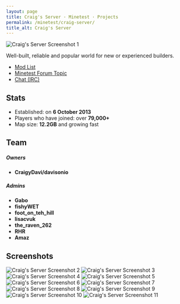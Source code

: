 ```yaml
---
layout: page
title: Craig's Server · Minetest · Projects
permalink: /minetest/craig-server/
title_alt: Craig's Server
---
```


![Craig's Server Screenshot 1](/assets/img/minetest-craig-server-screenshot1.jpg)

Well-built, reliable and popular world for new or experienced builders.

- [Mod List](https://github.com/davisonio/craig-server_game#mod-list)
- [Minetest Forum Topic](https://forum.minetest.net/viewtopic.php?f=10&t=7010)
- [Chat (IRC)](https://kiwiirc.com/client/irc.freenode.net/davisonio-minetest)

## Stats

- Established: on **6 October 2013**
- Players who have joined: over **79,000+**
- Map size: **12.2GB** and growing fast

## Team

##### Owners

- **CraigyDavi/davisonio**

##### Admins

- **Gabo**
- **fishyWET**
- **foot_on_teh_hill**
- **lisacvuk**
- **the_raven_262**
- **RHR**
- **Amaz**

<!--
### Previous Members

- **Rhys**
- **WhoCares**
- **FMK**
- **Potato**
- **Esteban**
-->

## Screenshots

![Craig's Server Screenshot 2](/assets/img/minetest-craig-server-screenshot2.jpg)
![Craig's Server Screenshot 3](/assets/img/minetest-craig-server-screenshot3.jpg)
![Craig's Server Screenshot 4](/assets/img/minetest-craig-server-screenshot4.jpg)
![Craig's Server Screenshot 5](/assets/img/minetest-craig-server-screenshot5.jpg)
![Craig's Server Screenshot 6](/assets/img/minetest-craig-server-screenshot6.jpg)
![Craig's Server Screenshot 7](/assets/img/minetest-craig-server-screenshot7.jpg)
![Craig's Server Screenshot 8](/assets/img/minetest-craig-server-screenshot8.jpg)
![Craig's Server Screenshot 9](/assets/img/minetest-craig-server-screenshot9.jpg)
![Craig's Server Screenshot 10](/assets/img/minetest-craig-server-screenshot10.jpg)
![Craig's Server Screenshot 11](/assets/img/minetest-craig-server-screenshot11.jpg)
